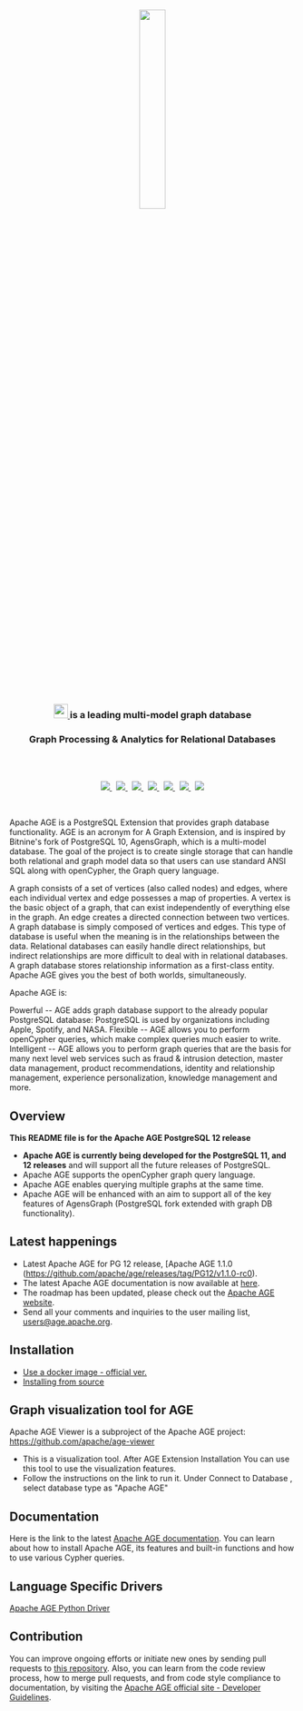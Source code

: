 <br>

<p align="center">
     <img src="https://age.apache.org/age-manual/master/_static/logo.png" width="30%" height="30%">
</p>
<br>

<h3 align="center">
    <a href="https://age.apache.org/age-manual/master/_static/logo.png" target="_blank">
        <img src="https://age.apache.org/age-manual/master/_static/logo.png"" height="25" height="30% alt="Apache AGE">
    </a>
    <a href="https://age.apache.org/age-manual/master/_static/logo.png" target="_blank">
    </a>
     is a leading multi-model graph database </h3>
     
</h3>

<h3 align="center">Graph Processing & Analytics for Relational Databases</h3>

<br>


</br>



<p align="center">                                                                                                    
  <a href="https://github.com/apache/age/blob/master/LICENSE">
    <img src="https://img.shields.io/github/license/apache/age"/>
  </a>
  &nbsp;
  <a href="https://github.com/apache/age/releases">
    <img src="https://img.shields.io/badge/Release-v1.1.0-FFA500?labelColor=gray&style=flat&link=https://github.com/apache/age/releases"/>
  </a>
  &nbsp;
  <a href="https://www.postgresql.org/docs/12/index.html">
    <img src="https://img.shields.io/badge/Version-PostgreSQL 12-00008B?labelColor=gray&style=flat&link=https://www.postgresql.org/docs/12/index.html"/>
  </a>
  &nbsp;
  <a href="https://github.com/apache/age/issues">
    <img src="https://img.shields.io/github/issues/apache/age"/>
  </a>
  &nbsp;
  <a href="https://github.com/apache/age/network/members">
    <img src="https://img.shields.io/github/forks/apache/age"/>
  </a>
  &nbsp;
  <a href="https://github.com/apache/age/stargazers">
    <img src="https://img.shields.io/github/stars/apache/age"/>
  </a>
  &nbsp;
  <a href="https://discord.gg/NMsBs9X8Ss">
    <img src="https://img.shields.io/discord/1022177873127280680.svg?label=discord&style=flat&color=5a66f6"></a>
</p>

<br>

Apache AGE is a PostgreSQL Extension that provides graph database functionality. AGE is an acronym for A Graph Extension, and is inspired by Bitnine's fork of PostgreSQL 10, AgensGraph, which is a multi-model database. The goal of the project is to create single storage that can handle both relational and graph model data so that users can use standard ANSI SQL along with openCypher, the Graph query language.

A graph consists of a set of vertices (also called nodes) and edges, where each individual vertex and edge possesses a map of properties. A vertex is the basic object of a graph, that can exist independently of everything else in the graph. An edge creates a directed connection between two vertices. A graph database is simply composed of vertices and edges. This type of database is useful when the meaning is in the relationships between the data. Relational databases can easily handle direct relationships, but indirect relationships are more difficult to deal with in relational databases. A graph database stores relationship information as a first-class entity. Apache AGE gives you the best of both worlds, simultaneously.

Apache AGE is:

Powerful -- AGE adds graph database support to the already popular PostgreSQL database: PostgreSQL is used by organizations including Apple, Spotify, and NASA.
Flexible -- AGE allows you to perform openCypher queries, which make complex queries much easier to write.
Intelligent -- AGE allows you to perform graph queries that are the basis for many next level web services such as fraud & intrusion detection, master data management, product recommendations, identity and relationship management, experience personalization, knowledge management and more.

## Overview

**This README file is for the Apache AGE PostgreSQL 12 release**

- **Apache AGE is currently being developed for the PostgreSQL 11, and 12 releases** and will support all the future releases of PostgreSQL.
- Apache AGE supports the openCypher graph query language.
- Apache AGE enables querying multiple graphs at the same time.
- Apache AGE will be enhanced with an aim to support all of the key features of AgensGraph (PostgreSQL fork extended with graph DB functionality).

## Latest happenings

- Latest Apache AGE for PG 12 release, [Apache AGE 1.1.0 (https://github.com/apache/age/releases/tag/PG12/v1.1.0-rc0).
- The latest Apache AGE documentation is now available at [here](https://age.apache.org/docs/master/index.html).
- The roadmap has been updated, please check out the [Apache AGE website](http://age.apache.org/).
- Send all your comments and inquiries to the user mailing list, users@age.apache.org.

## Installation

- [Use a docker image - official ver.](https://hub.docker.com/r/apache/age)
- [Installing from source](https://age.apache.org/#)

## Graph visualization tool for AGE

Apache AGE Viewer is a subproject of the Apache AGE project:  https://github.com/apache/age-viewer

- This is a visualization tool.
After AGE Extension Installation
You can use this tool to use the visualization features.
- Follow the instructions on the link to run it.
Under Connect to Database , select database type as "Apache AGE"

## Documentation

Here is the link to the latest [Apache AGE documentation](https://age.apache.org/docs/master/index.html).
You can learn about how to install Apache AGE, its features and built-in functions and how to use various Cypher queries.

## Language Specific Drivers
[Apache AGE Python Driver](https://github.com/rhizome-ai/apache-age-python)

## Contribution

You can improve ongoing efforts or initiate new ones by sending pull requests to [this repository](https://github.com/apache/age).
Also, you can learn from the code review process, how to merge pull requests, and from code style compliance to documentation, by visiting the [Apache AGE official site - Developer Guidelines](https://age.apache.org/#codereview).
